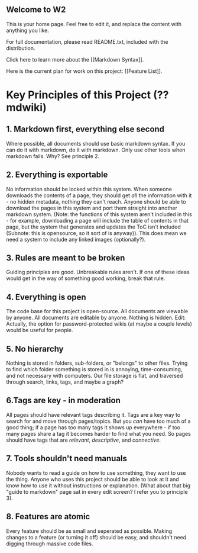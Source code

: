 Welcome to W2
-------------

This is your home page.  Feel free to edit it, and replace the content with anything you like.

For full documentation, please read README.txt, included with the distribution.

Click here to learn more about the [[Markdown Syntax]]. 

Here is the current plan for work on this project: [[Feature List]].

# Key Principles of this Project (??mdwiki)
## 1. Markdown first, everything else second
Where possible, all documents should use basic markdown syntax. If you can do it with markdown, do it with markdown. Only use other tools when markdown fails. Why? See principle 2.

## 2. Everything is exportable
No information should be locked within this system. When someone downloads the contents of a page, they should get _all_ the information with it - no hidden metadata, nothing they can't reach. Anyone should be able to download the pages in this system and port them straight into another markdown system. (Note: the functions of this system aren't included in this - for example, downloading a page will include the table of contents in that page, but the system that generates and updates the ToC isn't included (Subnote: this is opensource, so it sort of is anyway)). This does mean we need a system to include any linked images (optionally?).

## 3. Rules are meant to be broken
Guiding principles are good. Unbreakable rules aren't. If one of these ideas would get in the way of something good working, break that rule.

## 4. Everything is open
The code base for this project is open-source. All documents are viewable by anyone. All documents are editable by anyone. Nothing is hidden. Edit: Actually, the option for password-protected wikis (at maybe a couple levels) would be useful for people.

## 5. No hierarchy
Nothing is stored in folders, sub-folders, or "belongs" to other files. Trying to find which folder something is stored in is annoying, time-consuming, and not necessary with computers. Our file storage is flat, and traversed through search, links, tags, and maybe a graph?

##  6.Tags are key - in moderation
All pages should have relevant tags describing it. Tags are a key way to search for and move through pages/topics. But you *can* have too much of a good thing; if a page has too many tags it shows up everywhere - if too many pages share a tag it becomes harder to find what you need. So pages should have tags that are _relevant_, _descriptive_, and _connective_.

## 7. Tools shouldn't need manuals
Nobody wants to read a guide on how to use something, they want to use the thing. Anyone who uses this project should be able to look at it and know how to use it without instructions or explanation. (What about that big "guide to markdown" page sat in every edit screen? I refer you to principle 3).

## 8. Features are atomic
Every feature should be as small and seperated as possible. Making changes to a feature (or turning it off) should be easy, and shouldn't need digging through massive code files.